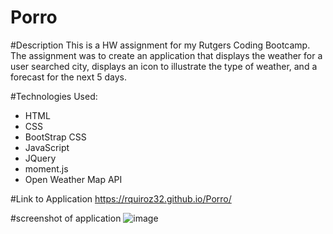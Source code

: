 # Porro

#Description
This is a HW assignment for my Rutgers Coding Bootcamp. The assignment was to create an application that displays the weather for a user searched city, displays an icon to illustrate the type of weather, and a forecast for the next 5 days.

#Technologies Used:
- HTML
- CSS
- BootStrap CSS
- JavaScript
- JQuery
- moment.js
- Open Weather Map API


#Link to Application
https://rquiroz32.github.io/Porro/

#screenshot of application
![image](https://user-images.githubusercontent.com/69278850/97132029-1728b900-171c-11eb-9f48-88a527ee4f13.png)